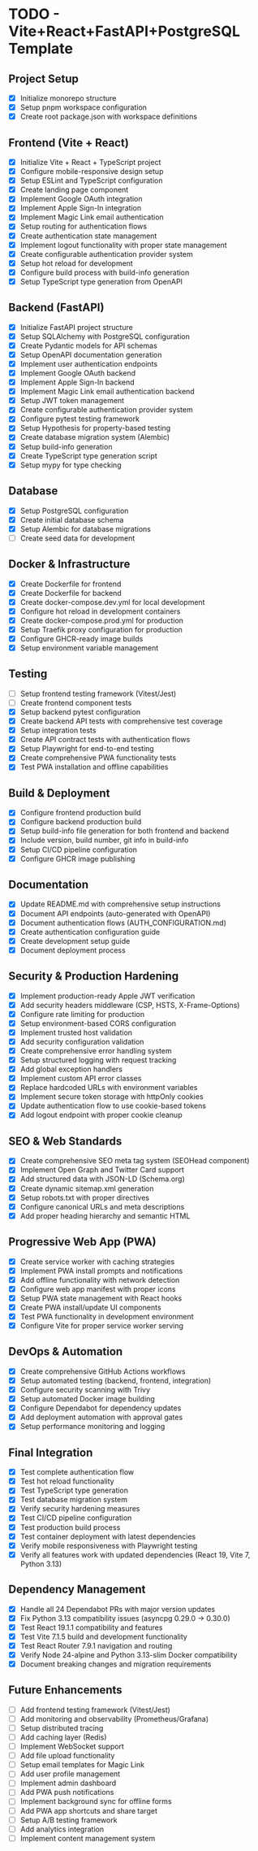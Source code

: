 # TODO - Vite+React+FastAPI+PostgreSQL Template

## Project Setup
- [x] Initialize monorepo structure
- [x] Setup pnpm workspace configuration
- [x] Create root package.json with workspace definitions

## Frontend (Vite + React)
- [x] Initialize Vite + React + TypeScript project
- [x] Configure mobile-responsive design setup
- [x] Setup ESLint and TypeScript configuration
- [x] Create landing page component
- [x] Implement Google OAuth integration
- [x] Implement Apple Sign-In integration
- [x] Implement Magic Link email authentication
- [x] Setup routing for authentication flows
- [x] Create authentication state management
- [x] Implement logout functionality with proper state management
- [x] Create configurable authentication provider system
- [x] Setup hot reload for development
- [x] Configure build process with build-info generation
- [x] Setup TypeScript type generation from OpenAPI

## Backend (FastAPI)
- [x] Initialize FastAPI project structure
- [x] Setup SQLAlchemy with PostgreSQL configuration
- [x] Create Pydantic models for API schemas
- [x] Setup OpenAPI documentation generation
- [x] Implement user authentication endpoints
- [x] Implement Google OAuth backend
- [x] Implement Apple Sign-In backend
- [x] Implement Magic Link email authentication backend
- [x] Setup JWT token management
- [x] Create configurable authentication provider system
- [x] Configure pytest testing framework
- [x] Setup Hypothesis for property-based testing
- [x] Create database migration system (Alembic)
- [x] Setup build-info generation
- [x] Create TypeScript type generation script
- [x] Setup mypy for type checking

## Database
- [x] Setup PostgreSQL configuration
- [x] Create initial database schema
- [x] Setup Alembic for database migrations
- [ ] Create seed data for development

## Docker & Infrastructure
- [x] Create Dockerfile for frontend
- [x] Create Dockerfile for backend
- [x] Create docker-compose.dev.yml for local development
- [x] Configure hot reload in development containers
- [x] Create docker-compose.prod.yml for production
- [x] Setup Traefik proxy configuration for production
- [x] Configure GHCR-ready image builds
- [x] Setup environment variable management

## Testing
- [ ] Setup frontend testing framework (Vitest/Jest)
- [ ] Create frontend component tests
- [x] Setup backend pytest configuration
- [x] Create backend API tests with comprehensive test coverage
- [x] Setup integration tests
- [x] Create API contract tests with authentication flows
- [x] Setup Playwright for end-to-end testing
- [x] Create comprehensive PWA functionality tests
- [x] Test PWA installation and offline capabilities

## Build & Deployment
- [x] Configure frontend production build
- [x] Configure backend production build
- [x] Setup build-info file generation for both frontend and backend
- [x] Include version, build number, git info in build-info
- [x] Setup CI/CD pipeline configuration
- [x] Configure GHCR image publishing

## Documentation
- [x] Update README.md with comprehensive setup instructions
- [x] Document API endpoints (auto-generated with OpenAPI)
- [x] Document authentication flows (AUTH_CONFIGURATION.md)
- [x] Create authentication configuration guide
- [x] Create development setup guide
- [x] Document deployment process

## Security & Production Hardening
- [x] Implement production-ready Apple JWT verification
- [x] Add security headers middleware (CSP, HSTS, X-Frame-Options)
- [x] Configure rate limiting for production
- [x] Setup environment-based CORS configuration
- [x] Implement trusted host validation
- [x] Add security configuration validation
- [x] Create comprehensive error handling system
- [x] Setup structured logging with request tracking
- [x] Add global exception handlers
- [x] Implement custom API error classes
- [x] Replace hardcoded URLs with environment variables
- [x] Implement secure token storage with httpOnly cookies
- [x] Update authentication flow to use cookie-based tokens
- [x] Add logout endpoint with proper cookie cleanup

## SEO & Web Standards
- [x] Create comprehensive SEO meta tag system (SEOHead component)
- [x] Implement Open Graph and Twitter Card support
- [x] Add structured data with JSON-LD (Schema.org)
- [x] Create dynamic sitemap.xml generation
- [x] Setup robots.txt with proper directives
- [x] Configure canonical URLs and meta descriptions
- [x] Add proper heading hierarchy and semantic HTML

## Progressive Web App (PWA)
- [x] Create service worker with caching strategies
- [x] Implement PWA install prompts and notifications
- [x] Add offline functionality with network detection
- [x] Configure web app manifest with proper icons
- [x] Setup PWA state management with React hooks
- [x] Create PWA install/update UI components
- [x] Test PWA functionality in development environment
- [x] Configure Vite for proper service worker serving

## DevOps & Automation
- [x] Create comprehensive GitHub Actions workflows
- [x] Setup automated testing (backend, frontend, integration)
- [x] Configure security scanning with Trivy
- [x] Setup automated Docker image building
- [x] Configure Dependabot for dependency updates
- [x] Add deployment automation with approval gates
- [x] Setup performance monitoring and logging

## Final Integration
- [x] Test complete authentication flow
- [x] Test hot reload functionality
- [x] Test TypeScript type generation
- [x] Test database migration system
- [x] Verify security hardening measures
- [x] Test CI/CD pipeline configuration
- [x] Test production build process
- [x] Test container deployment with latest dependencies
- [x] Verify mobile responsiveness with Playwright testing
- [x] Verify all features work with updated dependencies (React 19, Vite 7, Python 3.13)

## Dependency Management
- [x] Handle all 24 Dependabot PRs with major version updates
- [x] Fix Python 3.13 compatibility issues (asyncpg 0.29.0 → 0.30.0)
- [x] Test React 19.1.1 compatibility and features
- [x] Test Vite 7.1.5 build and development functionality
- [x] Test React Router 7.9.1 navigation and routing
- [x] Verify Node 24-alpine and Python 3.13-slim Docker compatibility
- [x] Document breaking changes and migration requirements

## Future Enhancements
- [ ] Add frontend testing framework (Vitest/Jest)
- [ ] Add monitoring and observability (Prometheus/Grafana)
- [ ] Setup distributed tracing
- [ ] Add caching layer (Redis)
- [ ] Implement WebSocket support
- [ ] Add file upload functionality
- [ ] Setup email templates for Magic Link
- [ ] Add user profile management
- [ ] Implement admin dashboard
- [ ] Add PWA push notifications
- [ ] Implement background sync for offline forms
- [ ] Add PWA app shortcuts and share target
- [ ] Setup A/B testing framework
- [ ] Add analytics integration
- [ ] Implement content management system